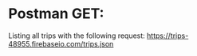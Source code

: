 # Postman GET:

Listing all trips with the following request: https://trips-48955.firebaseio.com/trips.json
